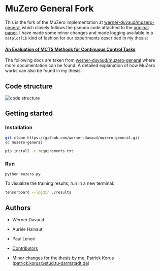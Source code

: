 # MuZero General Fork

This is the fork of the MuZero implementation at [werner-duvaud/muzero-general](https://github.com/werner-duvaud/muzero-general) which
closely follows the pseudo code attached to the [original paper](https://arxiv.org/abs/1911.08265v2). I have made some 
minor changes and made logging available in a `matplotlib` kind of fashion for our experiments described in  my thesis:

#### [An Evaluation of MCTS Methods for Continuous Control Tasks](https://www.dropbox.com/s/9acbtihfmagn7el/Bachelor_Thesis___An_Evaluation_of_MCTS_Methods_for_Continuous_Control_Tasks_FINAL.pdf?dl=0) 

The following docs are taken from [werner-duvaud/muzero-general](https://github.com/werner-duvaud/muzero-general) where
more documentation can be found. A detailed explanation of how MuZero works can also be found in my thesis.

## Code structure

![code structure](https://github.com/werner-duvaud/muzero-general/blob/master/docs/code-structure-werner-duvaud.png)

## Getting started
### Installation

```bash
git clone https://github.com/werner-duvaud/muzero-general.git
cd muzero-general

pip install -r requirements.txt
```

### Run

```bash
python muzero.py
```
To visualize the training results, run in a new terminal:
```bash
tensorboard --logdir ./results
```

## Authors

* Werner Duvaud
* Aurèle Hainaut
* Paul Lenoir
* [Contributors](https://github.com/werner-duvaud/muzero-general/graphs/contributors)

* Minor changes for the thesis by me, Patrick Korus (patrick.korus@stud.tu-darmstadt.de)
